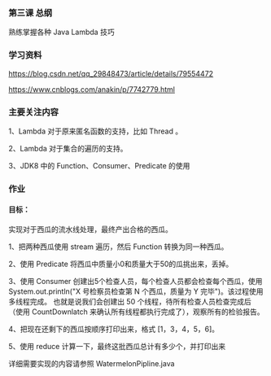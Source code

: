 ### 第三课 总纲

熟练掌握各种 Java Lambda 技巧

### 学习资料

<https://blog.csdn.net/qq_29848473/article/details/79554472>

<https://www.cnblogs.com/anakin/p/7742779.html>


### 主要关注内容

1、Lambda 对于原来匿名函数的支持，比如 Thread 。

2、Lambda 对于集合的遍历的支持。

3、JDK8 中的 Function、Consumer、Predicate 的使用

### 作业

#### 目标：

实现对于西瓜的流水线处理，最终产出合格的西瓜。


1、把两种西瓜使用 stream 遍历，然后 Function 转换为同一种西瓜。

2、使用 Predicate 将西瓜中质量小0和质量大于50的瓜挑出来，丢掉。

3、使用 Consumer 创建出5个检查人员，每个检查人员都会检查每个西瓜，使用 System.out.println("X 号检察员检查第 N 个西瓜，质量为 Y 完毕")。该过程使用多线程完成。
也就是说我们会创建出 50 个线程，待所有检查人员检查完成后（使用 CountDownlatch 来确认所有线程都执行完成了），观察所有的检验报告。

4、把现在还剩下的西瓜按顺序打印出来，格式 [1，3，4，5，6]。
   
5、使用 reduce 计算一下，最终这批西瓜总计有多少个，并打印出来
   
详细需要实现的内容请参照 WatermelonPipline.java




